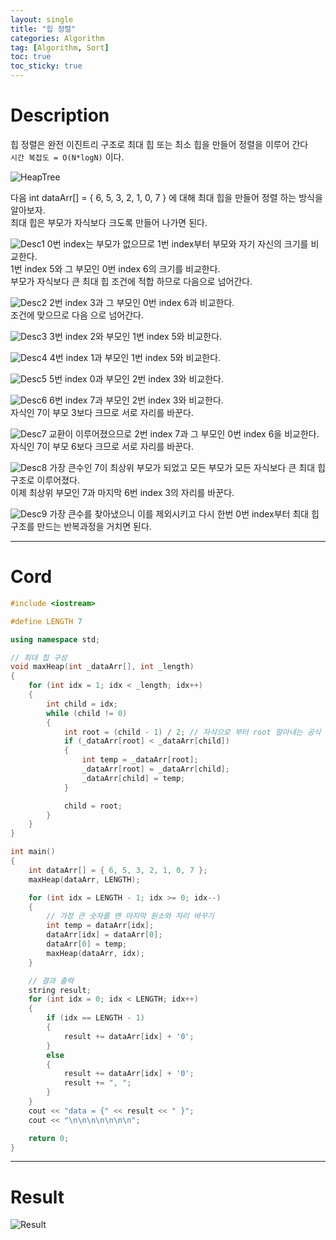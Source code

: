 ```yaml
---
layout: single
title: "힙 정렬"
categories: Algorithm
tag: [Algorithm, Sort]
toc: true
toc_sticky: true
---
```


# Description

힙 정렬은 완전 이진트리 구조로 최대 힙 또는 최소 힙을 만들어 정렬을 이루어 간다 <br>
`시간 복잡도 = O(N*logN)` 이다. <br>

![HeapTree](https://user-images.githubusercontent.com/97664446/172140500-512fd077-c78b-44cb-b03b-594e98bbceca.PNG) <br>

다음 int dataArr[] = { 6, 5, 3, 2, 1, 0, 7 } 에 대해 최대 힙을 만들어 정렬 하는 방식을 알아보자. <br>
최대 힙은 부모가 자식보다 크도록 만들어 나가면 된다. <br>

![Desc1](https://user-images.githubusercontent.com/97664446/172140481-6ae7c1c9-2f7f-4ca3-82a6-df480e7850d1.PNG)
0번 index는 부모가 없으므로 1번 index부터 부모와 자기 자신의 크기를 비교한다. <br>
1번 index 5와 그 부모인 0번 index 6의 크기를 비교한다. <br>
부모가 자식보다 큰 최대 힙 조건에 적합 하므로 다음으로 넘어간다. <br>

![Desc2](https://user-images.githubusercontent.com/97664446/172140486-db2d3a25-61ce-4cbf-aeeb-ad8dc466f468.PNG)
2번 index 3과 그 부모인 0번 index 6과 비교한다. <br>
조건에 맞으므로 다음 으로 넘어간다. <br>

![Desc3](https://user-images.githubusercontent.com/97664446/172140487-68c17ae1-aa7b-44f2-ba8b-d3aa5e18271f.PNG)
3번 index 2와 부모인 1번 index 5와 비교한다. <br>

![Desc4](https://user-images.githubusercontent.com/97664446/172140488-ca422095-6bf4-4249-bab3-b660b22e8efc.PNG)
4번 index 1과 부모인 1번 index 5와 비교한다. <br>

![Desc5](https://user-images.githubusercontent.com/97664446/172140490-13129e22-b357-47f2-985f-fb3b695b37e4.PNG)
5번 index 0과 부모인 2번 index 3와 비교한다. <br>

![Desc6](https://user-images.githubusercontent.com/97664446/172140492-81ffb285-0254-4b0c-b95f-0b53198cd38b.PNG)
6번 index 7과 부모인 2번 index 3와 비교한다. <br>
자식인 7이 부모 3보다 크므로 서로 자리를 바꾼다. <br>

![Desc7](https://user-images.githubusercontent.com/97664446/172140494-d5c95ff9-d230-4b1a-b9d1-bf667d364afe.PNG)
교환이 이루어졌으므로 2번 index 7과 그 부모인 0번 index 6을 비교한다. <br>
자식인 7이 부모 6보다 크므로 서로 자리를 바꾼다. <br>

![Desc8](https://user-images.githubusercontent.com/97664446/172140497-0c77ad44-b2ff-495b-97b5-7503d081996d.PNG)
가장 큰수인 7이 최상위 부모가 되었고 모든 부모가 모든 자식보다 큰 최대 힙구조로 이루어졌다. <br>
이제 최상위 부모인 7과 마지막 6번 index 3의 자리를 바꾼다. <br>

![Desc9](https://user-images.githubusercontent.com/97664446/172140499-d1e38100-96e3-438f-8dda-01d8a8b7633d.PNG)
가장 큰수를 찾아냈으니 이를 제외시키고 다시 한번 0번 index부터 최대 힙 구조를 만드는 반복과정을 거치면 된다. <br>

***

# Cord
```c++
#include <iostream>

#define LENGTH 7

using namespace std;

// 최대 힙 구성
void maxHeap(int _dataArr[], int _length)
{
    for (int idx = 1; idx < _length; idx++)
    {
        int child = idx;
        while (child != 0)
        {
            int root = (child - 1) / 2; // 자식으로 부터 root 알아내는 공식
            if (_dataArr[root] < _dataArr[child])
            {
                int temp = _dataArr[root];
                _dataArr[root] = _dataArr[child];
                _dataArr[child] = temp;
            }

            child = root;
        }
    }
}

int main()
{
    int dataArr[] = { 6, 5, 3, 2, 1, 0, 7 };
    maxHeap(dataArr, LENGTH);

    for (int idx = LENGTH - 1; idx >= 0; idx--)
    {
        // 가장 큰 숫자를 맨 마지막 원소와 자리 바꾸기
        int temp = dataArr[idx];
        dataArr[idx] = dataArr[0];
        dataArr[0] = temp;
        maxHeap(dataArr, idx);
    }

    // 결과 출력
    string result;
    for (int idx = 0; idx < LENGTH; idx++)
    {
        if (idx == LENGTH - 1)
        {
            result += dataArr[idx] + '0';
        }
        else
        {
            result += dataArr[idx] + '0';
            result += ", ";
        }
    }
    cout << "data = {" << result << " }";
    cout << "\n\n\n\n\n\n\n";

    return 0;
}
```

***

# Result

![Result](https://user-images.githubusercontent.com/97664446/172140510-be17cf15-d40d-490e-8986-15e2023c9aa9.PNG)

